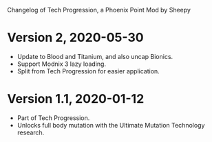 Changelog of Tech Progression, a Phoenix Point Mod by Sheepy

# Version 2, 2020-05-30

* Update to Blood and Titanium, and also uncap Bionics.
* Support Modnix 3 lazy loading.
* Split from Tech Progression for easier application.

# Version 1.1, 2020-01-12

* Part of Tech Progression.
* Unlocks full body mutation with the Ultimate Mutation Technology research.
